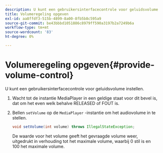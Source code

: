 ```yaml
---
description: U kunt een gebruikersinterfacecontrole voor geluidsvolume instellen.
title: Volumeregeling opgeven
exl-id: aa8ffdf3-515b-4899-8a00-8fb5b8c595a9
source-git-commit: be43bbbd1051886c8979ff590a3197b2a7249b6a
workflow-type: tm+mt
source-wordcount: '83'
ht-degree: 0%

---
```


# Volumeregeling opgeven{#provide-volume-control}

U kunt een gebruikersinterfacecontrole voor geluidsvolume instellen.

1. Wacht tot de instantie MediaPlayer in een geldige staat voor dit bevel is, dat om het even welk behalve RELEASED of FOUT is.
1. Bellen `setVolume` op de `MediaPlayer` -instantie om het audiovolume in te stellen.

   ```java
   void setVolume(int volume) throws IllegalStateException;
   ```

   De waarde voor het volume geeft het gevraagde volume weer, uitgedrukt in verhouding tot het maximale volume, waarbij 0 stil is en 100 het maximale volume.
